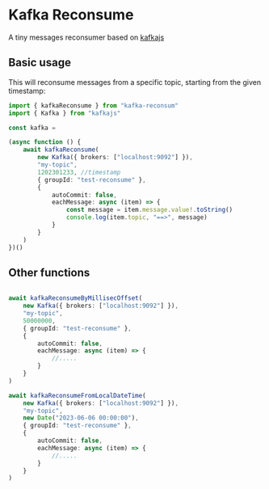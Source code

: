 # Kafka Reconsume

A tiny messages reconsumer based on [kafkajs](https://github.com/tulios/kafkajs)

## Basic usage

This will reconsume messages from a specific topic, starting from the given timestamp:

```typescript
import { kafkaReconsume } from "kafka-reconsum"
import { Kafka } from "kafkajs"

const kafka = 

(async function () { 
	await kafkaReconsume(
		new Kafka({ brokers: ["localhost:9092"] }), 
		"my-topic",
		1202301233, //timestamp
		{ groupId: "test-reconsume" },
		{
			autoCommit: false, 
			eachMessage: async (item) => {
				const message = item.message.value!.toString()
				console.log(item.topic, "==>", message)
			}
		}
	)
})()
```

## Other functions

```typescript

await kafkaReconsumeByMillisecOffset(
	new Kafka({ brokers: ["localhost:9092"] }),  
	"my-topic",
	50000000,
	{ groupId: "test-reconsume" },
	{
		autoCommit: false,
		eachMessage: async (item) => {
			//.....
		}
	}
)

await kafkaReconsumeFromLocalDateTime(
	new Kafka({ brokers: ["localhost:9092"] }),  
	"my-topic",
	new Date("2023-06-06 00:00:00"),
	{ groupId: "test-reconsume" },
	{
		autoCommit: false,
		eachMessage: async (item) => {
			//.....
		}
	}
)
```
